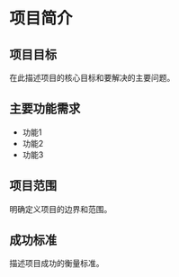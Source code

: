 # 项目简介

## 项目目标

在此描述项目的核心目标和要解决的主要问题。

## 主要功能需求

- 功能1
- 功能2
- 功能3

## 项目范围

明确定义项目的边界和范围。

## 成功标准

描述项目成功的衡量标准。 